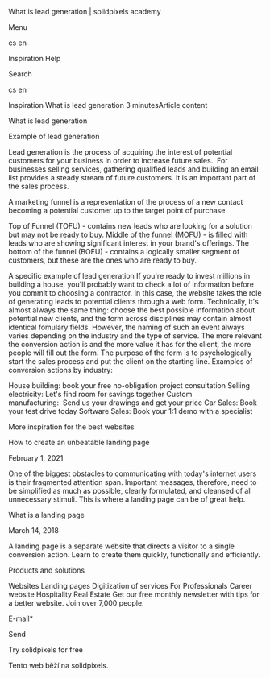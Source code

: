 <p>What is lead generation | solidpixels academy</p>
<p>Menu</p>
<p>cs en</p>
<p>Inspiration Help</p>
<p>Search</p>
<p>cs en</p>
<p>Inspiration
What is lead generation
3 minutesArticle content</p>
<p>What is lead generation</p>
<p>Example of lead generation</p>
<p>Lead generation is the process of acquiring the interest of potential customers for your business in order to increase future sales. 
For businesses selling services, gathering qualified leads and building an email list provides a steady stream of future customers. It is an important part of the sales process.</p>
<p>A marketing funnel is a representation of the process of a new contact becoming a potential customer up to the target point of purchase.</p>
<p>Top of Funnel (TOFU) - contains new leads who are looking for a solution but may not be ready to buy.
Middle of the funnel (MOFU) - is filled with leads who are showing significant interest in your brand's offerings.
The bottom of the funnel (BOFU) - contains a logically smaller segment of customers, but these are the ones who are ready to buy.</p>
<p>A specific example of lead generation
If you're ready to invest millions in building a house, you'll probably want to check a lot of information before you commit to choosing a contractor. In this case, the website takes the role of generating leads to potential clients through a web form.
Technically, it's almost always the same thing: choose the best possible information about potential new clients, and the form across disciplines may contain almost identical fomulary fields.
However, the naming of such an event always varies depending on the industry and the type of service. The more relevant the conversion action is and the more value it has for the client, the more people will fill out the form. The purpose of the form is to psychologically start the sales process and put the client on the starting line. Examples of conversion actions by industry: </p>
<p>House building: book your free no-obligation project consultation
Selling electricity: Let's find room for savings together
Custom manufacturing:  Send us your drawings and get your price
Car Sales: Book your test drive today
Software Sales: Book your 1:1 demo with a specialist</p>
<p>More inspiration for the best websites</p>
<p>How to create an unbeatable landing page</p>
<p>February  1, 2021</p>
<p>One of the biggest obstacles to communicating with today's internet users is their fragmented attention span. Important messages, therefore, need to be simplified as much as possible, clearly formulated, and cleansed of all unnecessary stimuli. This is where a landing page can be of great help.</p>
<p>What is a landing page</p>
<p>March 14, 2018</p>
<p>A landing page is a separate website that directs a visitor to a single conversion action. Learn to create them quickly, functionally and efficiently.</p>
<p>Products and solutions</p>
<p>Websites
Landing pages
Digitization of services
For Professionals
 Career website
Hospitality
Real Estate
 Get our free monthly newsletter with tips for a better website. Join over 7,000 people.</p>
<p>E-mail*</p>
<p>Send</p>
<p>Try solidpixels for free</p>
<p>Tento web běží na solidpixels.</p>